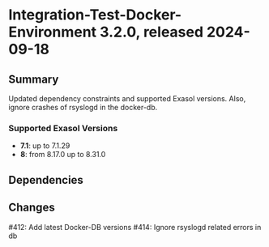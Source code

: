 # Integration-Test-Docker-Environment 3.2.0, released 2024-09-18

## Summary

Updated dependency constraints and supported Exasol versions. Also, ignore crashes of rsyslogd in the docker-db.

### Supported Exasol Versions

* **7.1**: up to 7.1.29
* **8**: from 8.17.0 up to 8.31.0

## Dependencies

## Changes

#412: Add latest Docker-DB versions 
#414: Ignore rsyslogd related errors in db